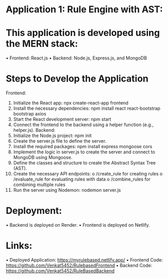 # Application 1: Rule Engine with AST:
# This application is developed using the MERN stack:
•	Frontend: React.js
•	Backend: Node.js, Express.js, and MongoDB
# Steps to Develop the Application
Frontend:
1.	Initialize the React app: npx create-react-app frontend
2.	Install the necessary dependencies: npm install react react-bootstrap bootstrap axios
3.	Start the React development server: npm start
4.	Connect the frontend to the backend using a helper function (e.g., helper.js).
Backend:
1.	Initialize the Node.js project: npm init
2.	Create the server.js file to define the server.
3.	Install the required packages: npm install express mongoose cors
4.	Implement the logic in server.js to create the server and connect to MongoDB using Mongoose.
5.	Define the classes and structure to create the Abstract Syntax Tree (AST).
6.	Create the necessary API endpoints:
o	/create_rule for creating rules
o	/evaluate_rule for evaluating rules with data
o	/combine_rules for combining multiple rules
7.	Run the server using Nodemon: nodemon server.js
# Deployment:
•	Backend is deployed on Render.
•	Frontend is deployed on Netlify.
# Links:
•	Deployed Application: https://myrulebased.netlify.app/
•	Frontend Code: https://github.com/Venkat5452/RulebasedFrontend
•	Backend Code: https://github.com/Venkat5452/RuleBasedBackend

